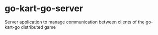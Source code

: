 # go-kart-go-server
Server application to manage communication between clients of the go-kart-go distributed game
